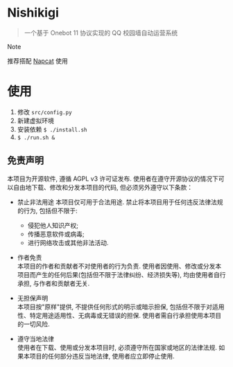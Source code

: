 # Nishikigi
> 一个基于 Onebot 11 协议实现的 QQ 校园墙自动运营系统

> [!NOTE]  
> 推荐搭配 [Napcat](https://github.com/NapNeko/NapCatQQ) 使用

# 使用
1. 修改 `src/config.py`
2. 新建虚拟环境
3. 安装依赖 `$ ./install.sh`
4. `$ ./run.sh &`

## 免责声明
本项目为开源软件, 遵循 AGPL v3 许可证发布. 使用者在遵守开源协议的情况下可以自由地下载、修改和分发本项目的代码, 但必须另外遵守以下条款：

* 禁止非法用途
本项目仅可用于合法用途. 禁止将本项目用于任何违反法律法规的行为, 包括但不限于:
    * 侵犯他人知识产权;
    * 传播恶意软件或病毒;
    * 进行网络攻击或其他非法活动.

* 作者免责  
本项目的作者和贡献者不对使用者的行为负责. 使用者因使用、修改或分发本项目而产生的任何后果(包括但不限于法律纠纷、经济损失等), 均由使用者自行承担, 与作者和贡献者无关.

* 无担保声明  
本项目按"原样"提供, 不提供任何形式的明示或暗示担保, 包括但不限于对适用性、特定用途适用性、无病毒或无错误的担保. 使用者需自行承担使用本项目的一切风险.

* 遵守当地法律  
使用者在下载、使用或分发本项目时, 必须遵守所在国家或地区的法律法规. 如果本项目的任何部分违反当地法律, 使用者应立即停止使用.